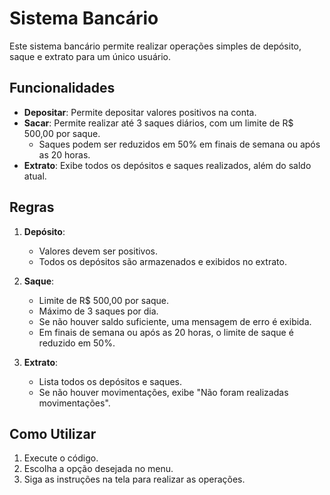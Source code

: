 # Sistema Bancário

Este sistema bancário permite realizar operações simples de depósito, saque e extrato para um único usuário.

## Funcionalidades

- **Depositar**: Permite depositar valores positivos na conta.
- **Sacar**: Permite realizar até 3 saques diários, com um limite de R$ 500,00 por saque.
  - Saques podem ser reduzidos em 50% em finais de semana ou após as 20 horas.
- **Extrato**: Exibe todos os depósitos e saques realizados, além do saldo atual.

## Regras

1. **Depósito**:
   - Valores devem ser positivos.
   - Todos os depósitos são armazenados e exibidos no extrato.

2. **Saque**:
   - Limite de R$ 500,00 por saque.
   - Máximo de 3 saques por dia.
   - Se não houver saldo suficiente, uma mensagem de erro é exibida.
   - Em finais de semana ou após as 20 horas, o limite de saque é reduzido em 50%.

3. **Extrato**:
   - Lista todos os depósitos e saques.
   - Se não houver movimentações, exibe "Não foram realizadas movimentações".

## Como Utilizar

1. Execute o código.
2. Escolha a opção desejada no menu.
3. Siga as instruções na tela para realizar as operações.
